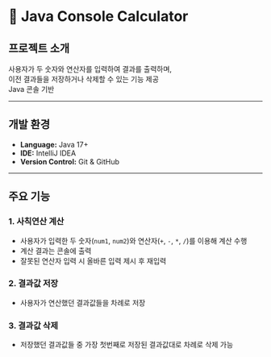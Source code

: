 # 🧮 Java Console Calculator

##  프로젝트 소개
사용자가 두 숫자와 연산자를 입력하여 결과를 출력하며, <br>
이전 결과들을 저장하거나 삭제할 수 있는 기능 제공 <br>
Java 콘솔 기반

---

##  개발 환경
- **Language:** Java 17+
- **IDE:** IntelliJ IDEA
- **Version Control:** Git & GitHub

---

##  주요 기능

### 1. 사칙연산 계산
- 사용자가 입력한 두 숫자(`num1`, `num2`)와 연산자(`+`, `-`, `*`, `/`)를 이용해 계산 수행  
- 계산 결과는 콘솔에 출력  
- 잘못된 연산자 입력 시 올바른 입력 제시 후 재입력 

### 2. 결과값 저장
- 사용자가 연산했던 결과값들을 차례로 저장

### 3. 결과값 삭제
- 저장했던 결과값들 중 가장 첫번째로 저장된 결과값대로 차례로 삭제 가능
